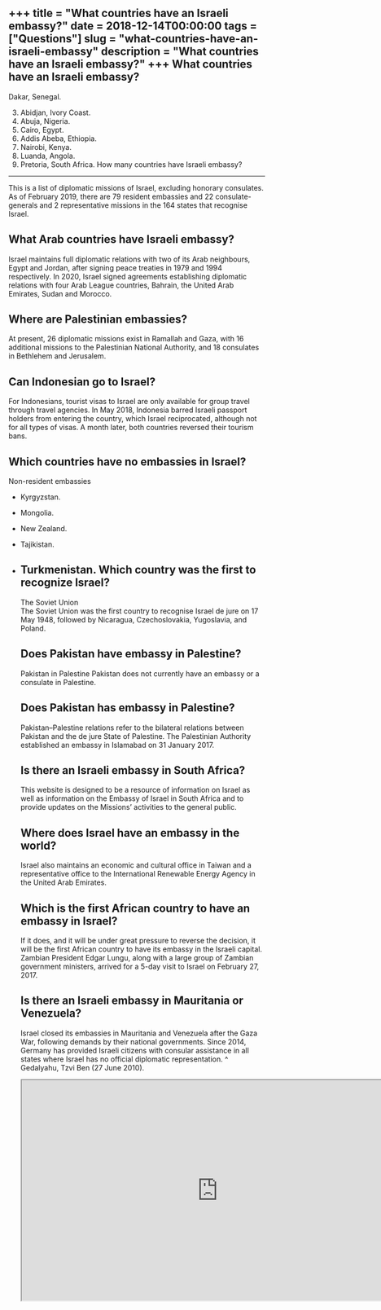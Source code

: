 +++
title = "What countries have an Israeli embassy?"
date = 2018-12-14T00:00:00
tags = ["Questions"]
slug = "what-countries-have-an-israeli-embassy"
description = "What countries have an Israeli embassy?"
+++
What countries have an Israeli embassy?
---------------------------------------

Dakar, Senegal.

3. Abidjan, Ivory Coast.
4. Abuja, Nigeria.
5. Cairo, Egypt.
6. Addis Abeba, Ethiopia.
7. Nairobi, Kenya.
8. Luanda, Angola.
9. Pretoria, South Africa.
How many countries have Israeli embassy?
----------------------------------------

This is a list of diplomatic missions of Israel, excluding honorary consulates. As of February 2019, there are 79 resident embassies and 22 consulate-generals and 2 representative missions in the 164 states that recognise Israel.

What Arab countries have Israeli embassy?
-----------------------------------------

Israel maintains full diplomatic relations with two of its Arab neighbours, Egypt and Jordan, after signing peace treaties in 1979 and 1994 respectively. In 2020, Israel signed agreements establishing diplomatic relations with four Arab League countries, Bahrain, the United Arab Emirates, Sudan and Morocco.

Where are Palestinian embassies?
--------------------------------

At present, 26 diplomatic missions exist in Ramallah and Gaza, with 16 additional missions to the Palestinian National Authority, and 18 consulates in Bethlehem and Jerusalem.

Can Indonesian go to Israel?
----------------------------

For Indonesians, tourist visas to Israel are only available for group travel through travel agencies. In May 2018, Indonesia barred Israeli passport holders from entering the country, which Israel reciprocated, although not for all types of visas. A month later, both countries reversed their tourism bans.

Which countries have no embassies in Israel?
--------------------------------------------

Non-resident embassies

- Kyrgyzstan.
- Mongolia.
- New Zealand.
- Tajikistan.
- Turkmenistan. Which country was the first to recognize Israel?
    ------------------------------------------------
    
    The Soviet Union  
    The Soviet Union was the first country to recognise Israel de jure on 17 May 1948, followed by Nicaragua, Czechoslovakia, Yugoslavia, and Poland.
    
    Does Pakistan have embassy in Palestine?
    ----------------------------------------
    
    Pakistan in Palestine Pakistan does not currently have an embassy or a consulate in Palestine.
    
    Does Pakistan has embassy in Palestine?
    ---------------------------------------
    
    Pakistan–Palestine relations refer to the bilateral relations between Pakistan and the de jure State of Palestine. The Palestinian Authority established an embassy in Islamabad on 31 January 2017.
    
    Is there an Israeli embassy in South Africa?
    --------------------------------------------
    
    This website is designed to be a resource of information on Israel as well as information on the Embassy of Israel in South Africa and to provide updates on the Missions’ activities to the general public.
    
    Where does Israel have an embassy in the world?
    -----------------------------------------------
    
    Israel also maintains an economic and cultural office in Taiwan and a representative office to the International Renewable Energy Agency in the United Arab Emirates.
    
    Which is the first African country to have an embassy in Israel?
    ----------------------------------------------------------------
    
    If it does, and it will be under great pressure to reverse the decision, it will be the first African country to have its embassy in the Israeli capital. Zambian President Edgar Lungu, along with a large group of Zambian government ministers, arrived for a 5-day visit to Israel on February 27, 2017.
    
    Is there an Israeli embassy in Mauritania or Venezuela?
    -------------------------------------------------------
    
    Israel closed its embassies in Mauritania and Venezuela after the Gaza War, following demands by their national governments. Since 2014, Germany has provided Israeli citizens with consular assistance in all states where Israel has no official diplomatic representation. ^ Gedalyahu, Tzvi Ben (27 June 2010).
    
    <iframe allow="accelerometer; autoplay; clipboard-write; encrypted-media; gyroscope; picture-in-picture" allowfullscreen="" class="__youtube_prefs__  epyt-is-override  no-lazyload" data-no-lazy="1" data-origheight="433" data-origwidth="770" data-skipgform_ajax_framebjll="" height="433" id="_ytid_45368" loading="lazy" src="https://www.youtube.com/embed/M2yiG2GsOi8?enablejsapi=1&autoplay=0&cc_load_policy=0&cc_lang_pref=&iv_load_policy=1&loop=0&modestbranding=0&rel=1&fs=1&playsinline=0&autohide=2&theme=dark&color=red&controls=1&" title="YouTube player" width="770"></iframe>
